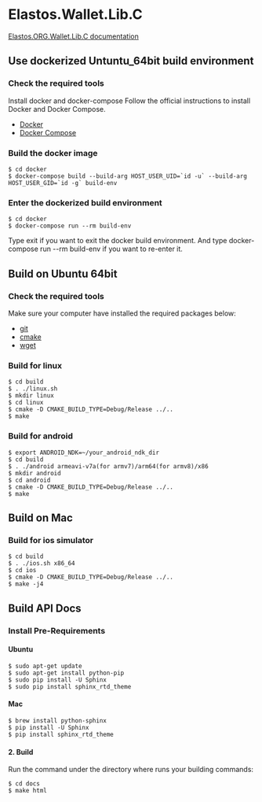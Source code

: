 # Elastos.Wallet.Lib.C

[Elastos.ORG.Wallet.Lib.C documentation](https://elastoswalletlibc.readthedocs.io)

## Use dockerized Untuntu_64bit build environment

### Check the required tools
Install docker and docker-compose
Follow the official instructions to install Docker and Docker Compose.

* [Docker](https://docs.docker.com/install/)
* [Docker Compose](https://docs.docker.com/compose/install/)

### Build the docker image

```shell
$ cd docker
$ docker-compose build --build-arg HOST_USER_UID=`id -u` --build-arg HOST_USER_GID=`id -g` build-env

```

### Enter the dockerized build environment

```shell
$ cd docker
$ docker-compose run --rm build-env

```
Type exit if you want to exit the docker build environment. And type docker-compose run --rm build-env if you want to re-enter it.

## Build on Ubuntu 64bit
### Check the required tools
Make sure your computer have installed the required packages below:
* [git](https://www.git-scm.com/downloads)
* [cmake](https://cmake.org/download)
* [wget](https://www.gnu.org/software/wget)

### Build for linux

```shell
$ cd build
$ . ./linux.sh
$ mkdir linux
$ cd linux
$ cmake -D CMAKE_BUILD_TYPE=Debug/Release ../..
$ make
```

### Build for android

```shell
$ export ANDROID_NDK=~/your_android_ndk_dir
$ cd build
$ . ./android armeavi-v7a(for armv7)/arm64(for armv8)/x86
$ mkdir android
$ cd android
$ cmake -D CMAKE_BUILD_TYPE=Debug/Release ../..
$ make
```


## Build on Mac
### Build for ios simulator

```shell
$ cd build
$ . ./ios.sh x86_64
$ cd ios
$ cmake -D CMAKE_BUILD_TYPE=Debug/Release ../..
$ make -j4
```

## Build API Docs

### Install Pre-Requirements

#### Ubuntu

```shell
$ sudo apt-get update
$ sudo apt-get install python-pip
$ sudo pip install -U Sphinx
$ sudo pip install sphinx_rtd_theme
```

#### Mac

```shell
$ brew install python-sphinx
$ pip install -U Sphinx
$ pip install sphinx_rtd_theme
```

#### 2. Build

Run the command under the directory where runs your building commands:

```shell
$ cd docs
$ make html
```
